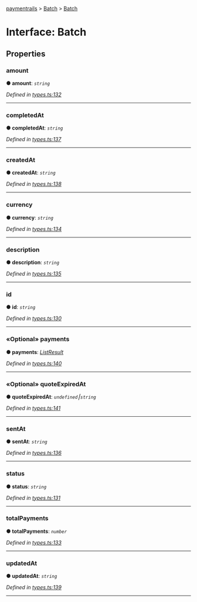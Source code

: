 [paymentrails](../README.md) > [Batch](../classes/batch.md) > [Batch](../interfaces/batch.batch-1.md)



# Interface: Batch


## Properties
<a id="amount"></a>

###  amount

**●  amount**:  *`string`* 

*Defined in [types.ts:132](https://github.com/PaymentRails/javascript-sdk/blob/9b4ee77/lib/types.ts#L132)*





___

<a id="completedat"></a>

###  completedAt

**●  completedAt**:  *`string`* 

*Defined in [types.ts:137](https://github.com/PaymentRails/javascript-sdk/blob/9b4ee77/lib/types.ts#L137)*





___

<a id="createdat"></a>

###  createdAt

**●  createdAt**:  *`string`* 

*Defined in [types.ts:138](https://github.com/PaymentRails/javascript-sdk/blob/9b4ee77/lib/types.ts#L138)*





___

<a id="currency"></a>

###  currency

**●  currency**:  *`string`* 

*Defined in [types.ts:134](https://github.com/PaymentRails/javascript-sdk/blob/9b4ee77/lib/types.ts#L134)*





___

<a id="description"></a>

###  description

**●  description**:  *`string`* 

*Defined in [types.ts:135](https://github.com/PaymentRails/javascript-sdk/blob/9b4ee77/lib/types.ts#L135)*





___

<a id="id"></a>

###  id

**●  id**:  *`string`* 

*Defined in [types.ts:130](https://github.com/PaymentRails/javascript-sdk/blob/9b4ee77/lib/types.ts#L130)*





___

<a id="payments"></a>

### «Optional» payments

**●  payments**:  *[ListResult](payment.listresult.md)* 

*Defined in [types.ts:140](https://github.com/PaymentRails/javascript-sdk/blob/9b4ee77/lib/types.ts#L140)*





___

<a id="quoteexpiredat"></a>

### «Optional» quoteExpiredAt

**●  quoteExpiredAt**:  *`undefined`⎮`string`* 

*Defined in [types.ts:141](https://github.com/PaymentRails/javascript-sdk/blob/9b4ee77/lib/types.ts#L141)*





___

<a id="sentat"></a>

###  sentAt

**●  sentAt**:  *`string`* 

*Defined in [types.ts:136](https://github.com/PaymentRails/javascript-sdk/blob/9b4ee77/lib/types.ts#L136)*





___

<a id="status"></a>

###  status

**●  status**:  *`string`* 

*Defined in [types.ts:131](https://github.com/PaymentRails/javascript-sdk/blob/9b4ee77/lib/types.ts#L131)*





___

<a id="totalpayments"></a>

###  totalPayments

**●  totalPayments**:  *`number`* 

*Defined in [types.ts:133](https://github.com/PaymentRails/javascript-sdk/blob/9b4ee77/lib/types.ts#L133)*





___

<a id="updatedat"></a>

###  updatedAt

**●  updatedAt**:  *`string`* 

*Defined in [types.ts:139](https://github.com/PaymentRails/javascript-sdk/blob/9b4ee77/lib/types.ts#L139)*





___


